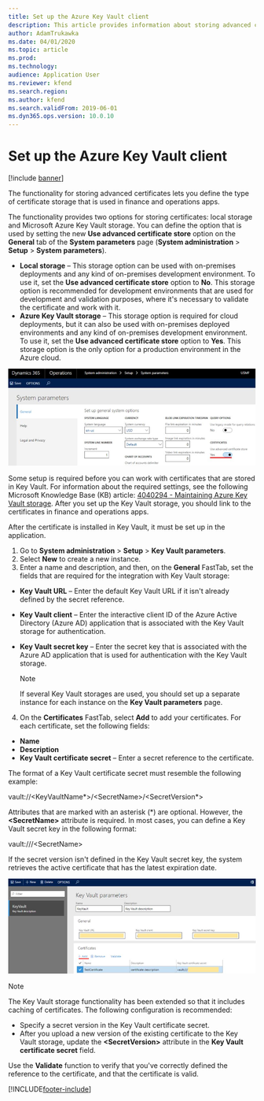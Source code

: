 ```yaml
---
title: Set up the Azure Key Vault client
description: This article provides information about storing advanced certificates and defining the certificate storage type.
author: AdamTrukawka
ms.date: 04/01/2020
ms.topic: article
ms.prod: 
ms.technology: 
audience: Application User
ms.reviewer: kfend
ms.search.region: 
ms.author: kfend
ms.search.validFrom: 2019-06-01
ms.dyn365.ops.version: 10.0.10
---
```


# Set up the Azure Key Vault client
[!include [banner](../../includes/banner.md)]

The functionality for storing advanced certificates lets you define the type of certificate storage that is used in finance and operations apps.

The functionality provides two options for storing certificates: local storage and Microsoft Azure Key Vault storage. You can define the option that is used by setting the new **Use advanced certificate store** option on the **General** tab of the **System parameters** page (**System administration** \> **Setup** \> **System parameters**).

- **Local storage** – This storage option can be used with on-premises deployments and any kind of on-premises development environment. To use it, set the **Use advanced certificate store** option to **No**. This storage option is recommended for development environments that are used for development and validation purposes, where it's necessary to validate the certificate and work with it.
- **Azure Key Vault storage** – This storage option is required for cloud deployments, but it can also be used with on-premises deployed environments and any kind of on-premises development environment. To use it, set the **Use advanced certificate store** option to **Yes**. This storage option is the only option for a production environment in the Azure cloud.

![System parameters page, General tab.](../media/1_System_parameters.jpg)

Some setup is required before you can work with certificates that are stored in Key Vault. For information about the required settings, see the following Microsoft Knowledge Base (KB) article: [4040294 - Maintaining Azure Key Vault storage](https://support.microsoft.com/en-us/help/4040294/maintaining-azure-key-vault-storage). After you set up the Key Vault storage, you should link to the certificates in finance and operations apps.

After the certificate is installed in Key Vault, it must be set up in the application.

1. Go to **System administration** \> **Setup** \> **Key Vault parameters**.
2. Select **New** to create a new instance.
3. Enter a name and description, and then, on the **General** FastTab, set the fields that are required for the integration with Key Vault storage:

- **Key Vault URL** – Enter the default Key Vault URL if it isn't already defined by the secret reference.
- **Key Vault client** – Enter the interactive client ID of the Azure Active Directory (Azure AD) application that is associated with the Key Vault storage for authentication.
- **Key Vault secret key** – Enter the secret key that is associated with the Azure AD application that is used for authentication with the Key Vault storage.

   > [!NOTE]
   > If several Key Vault storages are used, you should set up a separate instance for each instance on the **Key Vault parameters** page.

4. On the **Certificates** FastTab, select **Add** to add your certificates. For each certificate, set the following fields:

- **Name**
- **Description**
- **Key Vault certificate secret** – Enter a secret reference to the certificate.

The format of a Key Vault certificate secret must resemble the following example:

vault://\<KeyVaultName\*\>/\<SecretName\>/\<SecretVersion\*\>

Attributes that are marked with an asterisk (\*) are optional. However, the **\<SecretName\>** attribute is required. In most cases, you can define a Key Vault secret key in the following format:

vault:///\<SecretName\>

If the secret version isn't defined in the Key Vault secret key, the system retrieves the active certificate that has the latest expiration date.

![Key vault parameters page.](../media/2_Key_Vault_parameters.jpg)

   > [!NOTE]
   > The Key Vault storage functionality has been extended so that it includes caching of certificates. The following configuration is recommended:

- Specify a secret version in the Key Vault certificate secret.
- After you upload a new version of the existing certificate to the Key Vault storage, update the **\<SecretVersion\>** attribute in the **Key Vault certificate secret** field.

Use the **Validate** function to verify that you've correctly defined the reference to the certificate, and that the certificate is valid.


[!INCLUDE[footer-include](../../../includes/footer-banner.md)]
